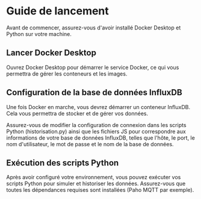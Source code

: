 # Guide de lancement

Avant de commencer, assurez-vous d'avoir installé Docker Desktop et Python sur votre machine.

## Lancer Docker Desktop

Ouvrez Docker Desktop pour démarrer le service Docker, ce qui vous permettra de gérer les conteneurs et les images.

## Configuration de la base de données InfluxDB

Une fois Docker en marche, vous devrez démarrer un conteneur InfluxDB. Cela vous permettra de stocker et de gérer vos données.

Assurez-vous de modifier la configuration de connexion dans les scripts Python (historisation.py) ainsi que les fichiers JS pour correspondre aux informations de votre base de données InfluxDB, telles que l'hôte, le port, le nom d'utilisateur, le mot de passe et le nom de la base de données.

## Exécution des scripts Python

Après avoir configuré votre environnement, vous pouvez exécuter vos scripts Python pour simuler et historiser les données. Assurez-vous que toutes les dépendances requises sont installées (Paho MQTT par exemple).
